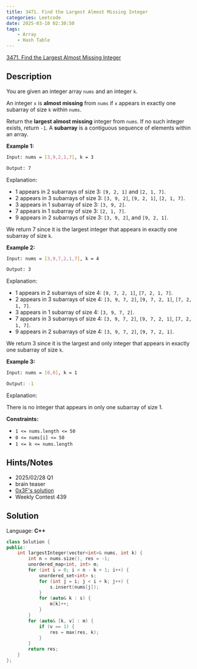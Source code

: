 ```yaml
---
title: 3471. Find the Largest Almost Missing Integer
categories: Leetcode
date: 2025-03-10 02:30:50
tags:
    - Array
    - Hash Table
---
```


[3471. Find the Largest Almost Missing Integer](https://leetcode.com/problems/find-the-largest-almost-missing-integer/description/)

## Description

You are given an integer array `nums` and an integer `k`.

An integer `x` is **almost missing**  from `nums` if `x` appears in exactly one subarray of size `k` within `nums`.

Return the **largest almost missing** integer from `nums`. If no such integer exists, return `-1`.
A **subarray**  is a contiguous sequence of elements within an array.

**Example 1:**

```bash
Input: nums = [3,9,2,1,7], k = 3

Output: 7
```

Explanation:

- 1 appears in 2 subarrays of size 3: `[9, 2, 1]` and `[2, 1, 7]`.
- 2 appears in 3 subarrays of size 3: `[3, 9, 2]`, `[9, 2, 1]`, `[2, 1, 7]`.
- 3 appears in 1 subarray of size 3: `[3, 9, 2]`.
- 7 appears in 1 subarray of size 3: `[2, 1, 7]`.
- 9 appears in 2 subarrays of size 3: `[3, 9, 2]`, and `[9, 2, 1]`.

We return 7 since it is the largest integer that appears in exactly one subarray of size `k`.

**Example 2:**

```bash
Input: nums = [3,9,7,2,1,7], k = 4

Output: 3
```

Explanation:

- 1 appears in 2 subarrays of size 4: `[9, 7, 2, 1]`, `[7, 2, 1, 7]`.
- 2 appears in 3 subarrays of size 4: `[3, 9, 7, 2]`, `[9, 7, 2, 1]`, `[7, 2, 1, 7]`.
- 3 appears in 1 subarray of size 4: `[3, 9, 7, 2]`.
- 7 appears in 3 subarrays of size 4: `[3, 9, 7, 2]`, `[9, 7, 2, 1]`, `[7, 2, 1, 7]`.
- 9 appears in 2 subarrays of size 4: `[3, 9, 7, 2]`, `[9, 7, 2, 1]`.

We return 3 since it is the largest and only integer that appears in exactly one subarray of size `k`.

**Example 3:**

```bash
Input: nums = [0,0], k = 1

Output: -1
```

Explanation:

There is no integer that appears in only one subarray of size 1.

**Constraints:**

- `1 <= nums.length <= 50`
- `0 <= nums[i] <= 50`
- `1 <= k <= nums.length`

## Hints/Notes

- 2025/02/28 Q1
- brain teaser
- [0x3F's solution](https://leetcode.cn/problems/find-the-largest-almost-missing-integer/solutions/3591774/on-zuo-fa-nao-jin-ji-zhuan-wan-pythonjav-y0q3/)
- Weekly Contest 439

## Solution

Language: **C++**

```C++
class Solution {
public:
    int largestInteger(vector<int>& nums, int k) {
        int n = nums.size(), res = -1;
        unordered_map<int, int> m;
        for (int i = 0; i < n - k + 1; i++) {
            unordered_set<int> s;
            for (int j = i; j < i + k; j++) {
                s.insert(nums[j]);
            }
            for (auto& k : s) {
                m[k]++;
            }
        }
        for (auto& [k, v] : m) {
            if (v == 1) {
                res = max(res, k);
            }
        }
        return res;
    }
};
```
